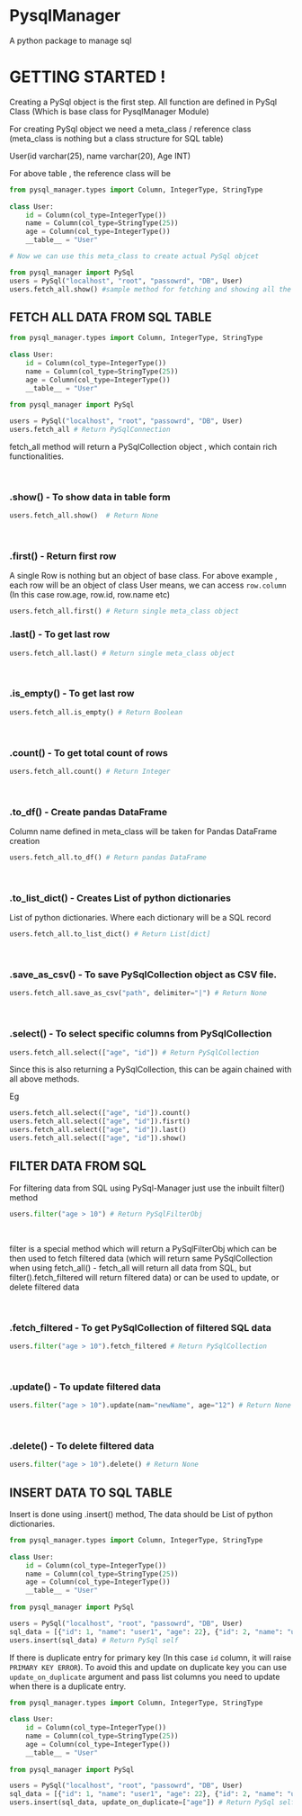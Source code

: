 # PysqlManager
A python package to manage sql

# GETTING STARTED !

Creating a PySql object is the first step. All function are defined in PySql Class (Which is base class for PysqlManager Module)

For creating PySql object we need a meta_class / reference class (meta_class is nothing but a class structure for SQL table)

User(id varchar(25), name varchar(20), Age INT)

For above table , the reference class will be

```Python
from pysql_manager.types import Column, IntegerType, StringType
    
class User:
    id = Column(col_type=IntegerType())
    name = Column(col_type=StringType(25))
    age = Column(col_type=IntegerType())
    __table__ = "User"

# Now we can use this meta_class to create actual PySql objcet 

from pysql_manager import PySql
users = PySql("localhost", "root", "passowrd", "DB", User)
users.fetch_all.show() #sample method for fetching and showing all the data from table User
```  


## FETCH ALL DATA FROM SQL TABLE
```Python
from pysql_manager.types import Column, IntegerType, StringType
    
class User:
    id = Column(col_type=IntegerType())
    name = Column(col_type=StringType(25))
    age = Column(col_type=IntegerType())
    __table__ = "User"
    
from pysql_manager import PySql

users = PySql("localhost", "root", "passowrd", "DB", User)
users.fetch_all # Return PySqlConnection
```

fetch_all method will return a PySqlCollection object , which contain rich functionalities.

<br />

### .show() - To show data in table form
```Python
users.fetch_all.show()  # Return None
```
<br />

### .first() - Return first row
A single Row is nothing but an object of base class. For above example , each row will be an object of class User
means, we can access `row.column` (In this case row.age, row.id, row.name etc)

```Python
users.fetch_all.first() # Return single meta_class object
```

### .last() - To get last row
```Python
users.fetch_all.last() # Return single meta_class object
```
<br />

### .is_empty() - To get last row
```Python
users.fetch_all.is_empty() # Return Boolean
```
<br />

### .count() - To get total count of rows
```Python
users.fetch_all.count() # Return Integer
```
<br />

### .to_df() - Create pandas DataFrame
Column name defined in meta_class will be taken for Pandas DataFrame creation
```Python
users.fetch_all.to_df() # Return pandas DataFrame
```

<br />

### .to_list_dict() - Creates List of python dictionaries
List of python dictionaries. Where each dictionary will be a SQL record
```Python
users.fetch_all.to_list_dict() # Return List[dict]
```

<br />

### .save_as_csv() - To save PySqlCollection object as CSV file.
```Python
users.fetch_all.save_as_csv("path", delimiter="|") # Return None
```

<br />

### .select() - To select specific columns from PySqlCollection
```Python
users.fetch_all.select(["age", "id"]) # Return PySqlCollection 
```
    
Since this is also returning a PySqlCollection, this can be again chained with all above methods.

Eg
```Python
users.fetch_all.select(["age", "id"]).count()
users.fetch_all.select(["age", "id"]).fisrt()
users.fetch_all.select(["age", "id"]).last()
users.fetch_all.select(["age", "id"]).show()
```

## FILTER DATA FROM SQL

For filtering data from SQL using PySql-Manager just use the inbuilt filter() method
    

```Python
users.filter("age > 10") # Return PySqlFilterObj
```

<br />

filter is a special method which will return a PySqlFilterObj which can be then used to fetch filtered data
(which will return same PySqlCollection when using fetch_all() - fetch_all will return all data from SQL, but filter().fetch_filtered will return filtered data)
or can be used to update, or delete filtered data

<br />

### .fetch_filtered - To get PySqlCollection of filtered SQL data
```Python
users.filter("age > 10").fetch_filtered # Return PySqlCollection
```
<br />

### .update() - To update filtered data
```Python
users.filter("age > 10").update(nam="newName", age="12") # Return None
```

<br />

### .delete() - To delete filtered data
```Python
users.filter("age > 10").delete() # Return None
```

## INSERT DATA TO SQL TABLE
Insert is done using .insert() method, The data should be List of python dictionaries.
```Python
from pysql_manager.types import Column, IntegerType, StringType
    
class User:
    id = Column(col_type=IntegerType())
    name = Column(col_type=StringType(25))
    age = Column(col_type=IntegerType())
    __table__ = "User"
    
from pysql_manager import PySql

users = PySql("localhost", "root", "passowrd", "DB", User)
sql_data = [{"id": 1, "name": "user1", "age": 22}, {"id": 2, "name": "user2", "age": 12}] 
users.insert(sql_data) # Return PySql self
```

If there is duplicate entry for primary key (In this case `id` column, it will raise `PRIMARY KEY ERROR`). To avoid this and update on duplicate key you can use `update_on_duplicate` argument and pass list columns you need to update when there is a duplicate entry.
```Python
from pysql_manager.types import Column, IntegerType, StringType
    
class User:
    id = Column(col_type=IntegerType())
    name = Column(col_type=StringType(25))
    age = Column(col_type=IntegerType())
    __table__ = "User"
    
from pysql_manager import PySql

users = PySql("localhost", "root", "passowrd", "DB", User)
sql_data = [{"id": 1, "name": "user1", "age": 22}, {"id": 2, "name": "user2", "age": 12}] 
users.insert(sql_data, update_on_duplicate=["age"]) # Return PySql self
```


